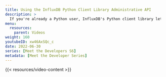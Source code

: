 ```yaml
---
title: Using the InfluxDB Python Client Library Administrative API
description: >
  If you're already a Python user, InfluxDB's Python client library lets you use a familiar language, to quickly get up-to-speed with InfluxDB. Here, Sunbrye Ly discusses some of the administrative tasks available with the Python client library and when you might want to use them.
menu:
  resources:
    parent: Videos
weight: 160
youtubeID: xw46AxSQc_c
date: 2022-06-30
series: [Meet the Developers S6]
metadata: [Meet the Developer Series]
---
```


{{< resources/video-content >}}
